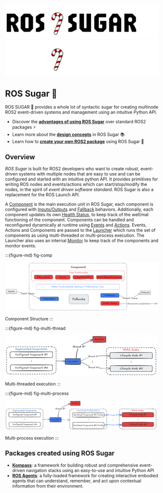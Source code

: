 <div>
  <img src="_static/ROS_SUGAR_LIGHT.png" class="only-light" />
  <img src="_static/ROS_SUGAR_DARK.png" class="only-dark" />
</div>

# ROS Sugar 🍬

ROS SUGAR 🍬 provides a whole lot of syntactic sugar for creating multinode ROS2 event-driven systems and management using an intuitive Python API.

- Discover the [**advantages of using ROS Sugar**](why.md) over standard ROS2 packages ⚡
- Learn more about the [**design concepts**](design/index.md) in ROS Sugar 📚
- Learn how to [**create your own ROS2 package**](advanced/use.md) using ROS Sugar 🚀

## Overview

_ROS Sugar_ is built for ROS2 developers who want to create robust, event-driven systems with multiple nodes that are easy to use and can be configured and started with an intuitive python API. It provides primitives for writing ROS nodes and events/actions which can start/stop/modify the nodes, in the spirit of _event driven software standard_. ROS Sugar is also a replacement for the ROS Launch API.

A [Component](./design/component.md) is the main execution unit in ROS Sugar, each component is configured with [Inputs/Outputs](./design/topics.md) and [Fallback](./design/fallbacks.md) behaviors. Additionally, each component updates its own [Health Status](./design/status.md), to keep track of the well/mal functioning of the component. Components can be handled and reconfigured dynamically at runtime using [Events](./design/events.md) and [Actions](./design/actions.md). Events, Actions and Components are passed to the [Launcher](./design/launcher.md) which runs the set of components as using multi-threaded or multi-process execution. The Launcher also uses an internal [Monitor](./design/monitor.md) to keep track of the components and monitor events.

:::{figure-md} fig-comp

<img src="_static/images/diagrams/component_light.png" alt="Base Component" width="700px">

Component Structure
:::

:::{figure-md} fig-multi-thread

<img src="_static/images/diagrams/multi_threaded_light.png" alt="Multi-threaded execution" width="500px">

Multi-threaded execution
:::

:::{figure-md} fig-multi-process

<img src="_static/images/diagrams/multi_process_light.png" alt="Multi-process execution" width="500px">

Multi-process execution
:::

## Packages created using ROS Sugar

- [**Kompass**](https://automatikarobotics.com/kompass/): a framework for building robust and comprehensive event-driven navigation stacks using an easy-to-use and intuitive Python API
- [**ROS Agents**](https://automatika-robotics.github.io/ros-agents/): a fully-loaded framework for creating interactive embodied agents that can understand, remember, and act upon contextual information from their environment.
